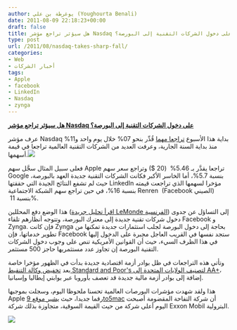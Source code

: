 ```yaml
---
author: يوغرطة بن علي (Youghourta Benali)
date: 2011-08-09 22:18:23+00:00
draft: false
title: هل سيؤثر تراجع مؤشر Nasdaq على دخول الشركات التقنية إلى البورصة؟
type: post
url: /2011/08/nasdaq-takes-sharp-fall/
categories:
- Web
- أخبار الشركات
tags:
- Apple
- facebook
- LinkedIn
- Nasdaq
- zynga
---
```


[**هل سيؤثر تراجع مؤشر Nasdaq على دخول الشركات التقنية إلى البورصة؟**](http://www.it-scoop.com/2011/08/nasdaq-takes-sharp-fall/)




عرف مؤشر Nasdaq بداية هذا الأسبوع [تراجعا مهما](http://www.marketwatch.com/story/nasdaq-leads-broad-market-retreat-2011-08-08?link=MW_latest_news) قُدِّر بنحو 07% خلال يوم واحد و11% منذ بداية السنة الجارية، وعرفت العديد من الشركات التقنية العالمية تراجعا في قيمة أسهمها.[![](http://www.it-scoop.com/wp-content/uploads/2011/08/Stock-Market-Nasdaq.jpeg)
](http://www.it-scoop.com/2011/08/nasdaq-takes-sharp-fall/)




فعلى سبيل المثال سجَّل سهم Apple تراجعا يقدَّر بـ 5.46%  (20 $) وتراجع سعر سهم Google بنسبة 5.7%، أما الخاسر الأكبر فكانت الشركات التقنية جديدة العهد بالبورصة، حيث لم تشفع النتائج الجيدة التي حققتها LinkedIn مؤخرا لسهمها الذي تراجعت قيمته بنسبة 16%، في حين تراجع سهم الشبكة الاجتماعية Renren  (Facebook الصيني)  بنسبة 11%.




هذا الوضع دفع المحللين ([اقرأ تحليل جريدة LeMonde الفرنسية](http://www.lemonde.fr/technologies/article/2011/08/09/la-chute-du-nasdaq-pourrait-retarder-l-entree-en-bourse-de-societes-du-secteur-high-tech_1557607_651865.html)) إلى التساؤل عن جدوى دخول شركات تقنية جديدة إلى معترك البورصة، وتتوجه أنظارهم تلقاء Facebook و Zynga. فإن كانت Zynga بحاجة إلى دخول البورصة لجلب استثمارات جديدة تمكنها من تطوير خدماتها، فإن Facebook ستجد نفسها في القريب العاجل مجبرة على الدخول إليها في هذا الظرف السيء، حيث أن القوانين الأمريكية تنص على وجوب دخول الشركات التقنية البورصة إن تجاوز عدد مستثمريها حاجز 500 مستثمر.


وتأتي هذه التراجعات في ظل بوادر أزمة اقتصادية جديدة بدأت في الظهور مؤخرا خاصة بعد [تخفيض وكالة التنقيط Standard and Poor's لتصنيف الولايات المتحدة إلى AA+](http://www.reuters.com/article/2011/08/09/sandp-muni-ratings-idUSN1E7781M620110809)، إضافة إلى بوادر أزمة مالية جديدة قد تعصف بأوروبا عبر بوابتي إيطاليا وإسبانيا.


هذا ولقد شهدت مؤشرات البورصات العالمية تحسنا ملحوظا اليوم، وسجلت بموجبها Apple رقما جديدا، حيث [يشير موقع 9to5mac](http://9to5mac.com/2011/08/09/aapl-is-now-most-valuable-company-in-the-world/#more-87361) أن شركة التفاحة المقضومة أصبحت اليوم أعلى شركة من حيث القيمة السوقية، متجاوزة بذلك شركة Exxon Mobil البترولية.




[![](http://9to5google.files.wordpress.com/2011/08/screen-shot-2011-08-09-at-1-19-23-pm1.png)
](http://www.it-scoop.com/2011/08/nasdaq-takes-sharp-fall/)



